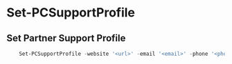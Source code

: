 # Set-PCSupportProfile #

## Set Partner Support Profile ##

```powershell
    Set-PCSupportProfile -website '<url>' -email '<email>' -phone '<phone number>'
```
